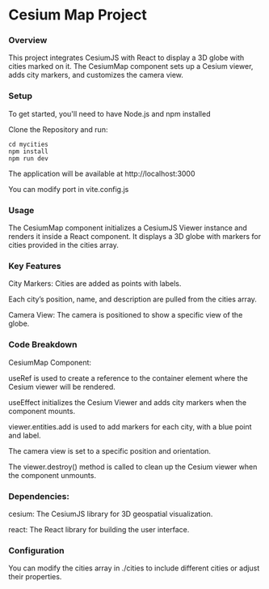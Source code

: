 # Cesium Map Project

### Overview

This project integrates CesiumJS with React to display a 3D globe with cities marked on it. The CesiumMap component sets up a Cesium viewer, adds city markers, and customizes the camera view.

### Setup

To get started, you'll need to have Node.js and npm installed

Clone the Repository and run:

```
cd mycities
npm install
npm run dev
```

The application will be available at http://localhost:3000

You can modify port in vite.config.js

### Usage

The CesiumMap component initializes a CesiumJS Viewer instance and renders it inside a React component. It displays a 3D globe with markers for cities provided in the cities array.

### Key Features

City Markers: Cities are added as points with labels.

Each city’s position, name, and description are pulled from the cities array.

Camera View: The camera is positioned to show a specific view of the globe.

### Code Breakdown

CesiumMap Component:

useRef is used to create a reference to the container element where the Cesium viewer will be rendered.

useEffect initializes the Cesium Viewer and adds city markers when the component mounts.

viewer.entities.add is used to add markers for each city, with a blue point and label.

The camera view is set to a specific position and orientation.

The viewer.destroy() method is called to clean up the Cesium viewer when the component unmounts.

### Dependencies:

cesium: The CesiumJS library for 3D geospatial visualization.

react: The React library for building the user interface.

### Configuration

You can modify the cities array in ./cities to include different cities or adjust their properties.
